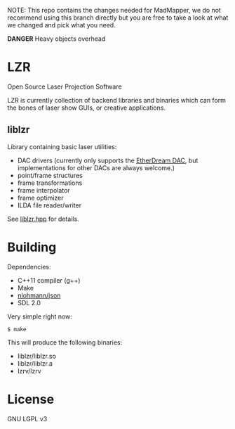 NOTE: This repo contains the changes needed for MadMapper, we do not recommend using this branch directly but you are free to take a look at what we changed and pick what you need.


**DANGER** Heavy objects overhead

LZR
===

Open Source Laser Projection Software

LZR is currently collection of backend libraries and binaries which can form the bones of laser show GUIs, or creative applications.

liblzr
------

Library containing basic laser utilities:

- DAC drivers (currently only supports the [EtherDream DAC](http://www.ether-dream.com/), but implementations for other DACs are always welcome.)
- point/frame structures
- frame transformations
- frame interpolator
- frame optimizer
- ILDA file reader/writer

See [liblzr.hpp](https://github.com/brendanwhitfield/lzr/blob/master/liblzr/liblzr.hpp) for details.

Building
========

Dependencies:

- C++11 compiler (g++)
- Make
- [nlohmann/json](https://github.com/nlohmann/json)
- SDL 2.0

Very simple right now:

```shell
$ make
```

This will produce the following binaries:

- liblzr/liblzr.so
- liblzr/liblzr.a
- lzrv/lzrv


License
=======

GNU LGPL v3
